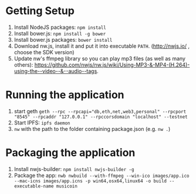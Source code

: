 # Getting Setup
1. Install NodeJS packages:  `npm install`
2. Install bower.js: `npm install -g bower`
3. Install bower.js packages:  `bower install`
4. Download nw.js, install it and put it into executable `PATH`. (http://nwjs.io/ , choose the SDK version)
5. Update nw's ffmpeg library so you can play mp3 files (as well as many others): https://github.com/nwjs/nw.js/wiki/Using-MP3-&-MP4-(H.264)-using-the--video--&--audio--tags.

# Running the application
1. start geth `geth --rpc --rpcapi="db,eth,net,web3,personal" --rpcport "8545" --rpcaddr "127.0.0.1" --rpccorsdomain "localhost" --testnet`
2. Start IPFS: `ipfs daemon`
3. `nw` with the path to the folder containing package.json (e.g. `nw .`)

# Packaging the application
1. Install nwjs-builder: `npm install nwjs-builder -g`
2. Package the app: `nwb nwbuild --with-ffmpeg --win-ico images/app.ico --mac-icns images/app.icns -p win64,osx64,linux64 -o build --executable-name musicoin`
